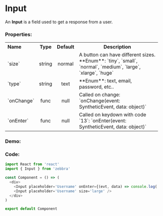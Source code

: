 # Input

An **Input** is a field used to get a response from a user.

### Properties:

<table>
  <tbody>
    <tr>
      <th class='name' align="left">Name</th>
      <th align="center">Type</th>
      <th align="center">Default</th>
      <th>Description</th>
    </tr>
    <tr>
      <td>`size`</td>
      <td class='type' align="center">string</td>
      <td class='default-type' align="center">normal</td>
      <td>
        A button can have different sizes. <br />
        **Enum**:
        `tiny`, `small`, `normal`, `medium`, `large`, `xlarge`, `huge`
      </td>
    </tr>
    <tr>
      <td>`type`</td>
      <td class='type' align="center">string</td>
      <td class='default-type' align="center">text</td>
      <td>**Enum**: text, email, password, etc..</td>
    </tr>
    <tr>
      <td>`onChange`</td>
      <td class='type' align="center">func</td>
      <td class='default-type' align="center">null</td>
      <td>Called on change: `onChange(event: SyntheticEvent, data: object)`</td>
    </tr>
    <tr>
      <td>`onEnter`</td>
      <td class='type' align="center">func</td>
      <td class='default-type' align="center">null</td>
      <td>Called on keydown with code `13`: `onEnter(event: SyntheticEvent, data: object)`</td>
    </tr>
  </tbody>
</table>


### Demo:

<!-- STORY -->

### Code:

```js
import React from 'react'
import { Input } from 'zebbra'

const Component = () => (
  <div>
    <Input placeholder='Username' onEnter={(evt, data) => console.log('data:', data)} />
    <Input placeholder='Username' size='large' />
  </div>
)

export default Component
```
